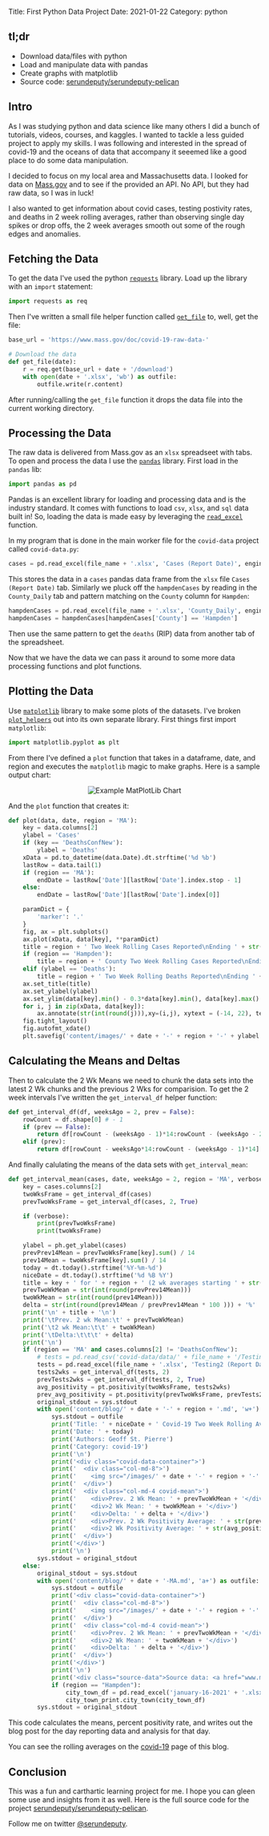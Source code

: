 Title: First Python Data Project
Date: 2021-01-22
Category: python

## tl;dr

* Download data/files with python
* Load and manipulate data with pandas
* Create graphs with matplotlib
* Source code: [serundeputy/serundeputy-pelican](https://github.com/serundeputy/serundeputy-pelican/tree/main/covid-data)

## Intro

As I was studying python and data science like many others I did a bunch of tutorials, videos, courses, and kaggles. I wanted to tackle a less guided project to apply my skills. I was following and interested in the spread of covid-19 and the oceans of data that accompany it seeemed like a good place to do some data manipulation.

I decided to focus on my local area and Massachusetts data. I looked for data on [Mass.gov](https://mass.gov) and to see if the provided an API. No API, but they had raw data, so I was in luck!

I also wanted to get information about covid cases, testing postivity rates, and deaths in 2 week rolling averages, rather than observing single day spikes or drop offs, the 2 week averages smooth out some of the rough edges and anomalies.

## Fetching the Data

To get the data I've used the python [`requests`](https://requests.readthedocs.io/en/master/) library. Load up the library with an `import` statement:

```py
import requests as req
```

Then I've written a small file helper function called [`get_file`](https://github.com/serundeputy/serundeputy-pelican/blob/main/covid-data/modules/file_helpers.py#L11) to, well, get the file:

```py
base_url = 'https://www.mass.gov/doc/covid-19-raw-data-'

# Download the data
def get_file(date):
    r = req.get(base_url + date + '/download')
    with open(date + '.xlsx', 'wb') as outfile:
        outfile.write(r.content)
```

After running/calling the `get_file` function it drops the data file into the current working directory.

## Processing the Data

The raw data is delivered from Mass.gov as an `xlsx` spreadseet with tabs. To open and process the data I use the [`pandas`](https://pandas.pydata.org/docs/) library. First load in the `pandas` lib:

```py
import pandas as pd
```

Pandas is an excellent library for loading and processing data and is the industry standard. It comes with functions to load `csv`, `xlsx`, and `sql` data built in! So, loading the data is made easy by leveraging the [`read_excel`](https://pandas.pydata.org/docs/reference/api/pandas.read_excel.html?highlight=read_excel#pandas.read_excel) function.

In my program that is done in the main worker file for the `covid-data` project called `covid-data.py`:

```py
cases = pd.read_excel(file_name + '.xlsx', 'Cases (Report Date)', engine='openpyxl')
```

This stores the data in a `cases` pandas data frame from the `xlsx` file `Cases (Report Date)` tab. Similarly we pluck off the `hampdenCases` by reading in the `County_Daily` tab and pattern matching on the `County` column for `Hampden`:

```py
hampdenCases = pd.read_excel(file_name + '.xlsx', 'County_Daily', engine='openpyxl')
hampdenCases = hampdenCases[hampdenCases['County'] == 'Hampden']
```

Then use the same pattern to get the `deaths` (RIP) data from another tab of the spreadsheet.

Now that we have the data we can pass it around to some more data processing functions and plot functions.

## Plotting the Data

Use [`matplotlib`](https://matplotlib.org/contents.html) library to make some plots of the datasets. I've broken [`plot_helpers`](https://github.com/serundeputy/serundeputy-pelican/blob/main/covid-data/modules/plot_helpers.py) out into its own separate library. First things first import `matplotlib`:

```py
import matplotlib.pyplot as plt
```

From there I've defined a `plot` function that takes in a dataframe, date, and region and executes the `matplotlib` magic to make graphs. Here is a sample output chart:

<div style="text-align: center;">
  <img
    src="/images/january-05-2021-MA-Cases-plot.png"
    alt="Example MatPlotLib Chart">
    <br>
</div>

And the `plot` function that creates it:

```py
def plot(data, date, region = 'MA'):
    key = data.columns[2]
    ylabel = 'Cases'
    if (key == 'DeathsConfNew'):
        ylabel = 'Deaths'
    xData = pd.to_datetime(data.Date).dt.strftime('%d %b')
    lastRow = data.tail(1)
    if (region == 'MA'):
        endDate = lastRow['Date'][lastRow['Date'].index.stop - 1]
    else:
        endDate = lastRow['Date'][lastRow['Date'].index[0]]

    paramDict = {
        'marker': '.'
    }
    fig, ax = plt.subplots()
    ax.plot(xData, data[key], **paramDict)
    title = region + ' Two Week Rolling Cases Reported\nEnding ' + str(endDate)
    if (region == 'Hampden'):
        title = region + ' County Two Week Rolling Cases Reported\nEnding ' + str(endDate)
    elif (ylabel == 'Deaths'):
        title = region + ' Two Week Rolling Deaths Reported\nEnding ' + str(endDate)
    ax.set_title(title)
    ax.set_ylabel(ylabel)
    ax.set_ylim(data[key].min() - 0.3*data[key].min(), data[key].max() + 0.3*data[key].max())
    for i, j in zip(xData, data[key]):
        ax.annotate(str(int(round(j))),xy=(i,j), xytext = (-14, 22), textcoords = 'offset points')
    fig.tight_layout()
    fig.autofmt_xdate()
    plt.savefig('content/images/' + date + '-' + region + '-' + ylabel + '-plot.png')
```


## Calculating the Means and Deltas

Then to calculate the 2 Wk Means we need to chunk the data sets into the latest 2 Wk chunks and the previous 2 Wks for comparision. To get the 2 week intervals I've written the `get_interval_df` helper function:

```py
def get_interval_df(df, weeksAgo = 2, prev = False):
    rowCount = df.shape[0] # - 1
    if (prev == False):
        return df[rowCount - (weeksAgo - 1)*14:rowCount - (weeksAgo - 2)*14]
    elif (prev):
        return df[rowCount - weeksAgo*14:rowCount - (weeksAgo - 1)*14]
```

And finally calulating the means of the data sets with `get_interval_mean`:

```py
def get_interval_mean(cases, date, weeksAgo = 2, region = 'MA', verbose = False):
    key = cases.columns[2]
    twoWksFrame = get_interval_df(cases)
    prevTwoWksFrame = get_interval_df(cases, 2, True)

    if (verbose):
        print(prevTwoWksFrame)
        print(twoWksFrame)

    ylabel = ph.get_ylabel(cases)
    prevPrev14Mean = prevTwoWksFrame[key].sum() / 14
    prev14Mean = twoWksFrame[key].sum() / 14
    today = dt.today().strftime('%Y-%m-%d')
    niceDate = dt.today().strftime('%d %B %Y')
    title = key + ' for ' + region + ' (2 wk averages starting ' + str(weeksAgo) + ' weeks ago)'
    prevTwoWkMean = str(int(round(prevPrev14Mean)))
    twoWkMean = str(int(round(prev14Mean)))
    delta = str(int(round(prev14Mean / prevPrev14Mean * 100 ))) + '%'
    print('\n' + title + '\n')
    print('\tPrev. 2 wk Mean:\t' + prevTwoWkMean)
    print('\t2 wk Mean:\t\t' + twoWkMean)
    print('\tDelta:\t\t\t' + delta)
    print('\n')
    if (region == 'MA' and cases.columns[2] != 'DeathsConfNew'):
        # tests = pd.read_csv('covid-data/data/' + file_name + '/Testing2.csv')
        tests = pd.read_excel(file_name + '.xlsx', 'Testing2 (Report Date)', engine='openpyxl')
        tests2wks = get_interval_df(tests, 2)
        prevTests2wks = get_interval_df(tests, 2, True)
        avg_positivity = pt.positivity(twoWksFrame, tests2wks)
        prev_avg_positivity = pt.positivity(prevTwoWksFrame, prevTests2wks)
        original_stdout = sys.stdout
        with open('content/blog/' + date + '-' + region + '.md', 'w+') as outfile:
            sys.stdout = outfile
            print('Title: ' + niceDate + ' Covid-19 Two Week Rolling Average')
            print('Date: ' + today)
            print('Authors: Geoff St. Pierre')
            print('Category: covid-19')
            print('\n')
            print('<div class="covid-data-container">')
            print('  <div class="col-md-8">')
            print('    <img src="/images/' + date + '-' + region + '-' + ylabel + '-plot.png" width="100%">')
            print('  </div>')
            print('  <div class="col-md-4 covid-mean">')
            print('    <div>Prev. 2 Wk Mean: ' + prevTwoWkMean + '</div>')
            print('    <div>2 Wk Mean: ' + twoWkMean + '</div>')
            print('    <div>Delta: ' + delta + '</div>')
            print('    <div>Prev. 2 Wk Positivity Average: ' + str(prev_avg_positivity) + '%</div>')
            print('    <div>2 Wk Positivity Average: ' + str(avg_positivity) + '%</div>')
            print('  </div>')
            print('</div>')
            print('\n')
        sys.stdout = original_stdout
    else:
        original_stdout = sys.stdout
        with open('content/blog/' + date + '-MA.md', 'a+') as outfile:
            sys.stdout = outfile
            print('<div class="covid-data-container">')
            print('  <div class="col-md-8">')
            print('    <img src="/images/' + date + '-' + region + '-' + ylabel + '-plot.png" width="100%">')
            print('  </div>')
            print('  <div class="col-md-4 covid-mean">')
            print('    <div>Prev. 2 Wk Mean: ' + prevTwoWkMean + '</div>')
            print('    <div>2 Wk Mean: ' + twoWkMean + '</div>')
            print('    <div>Delta: ' + delta + '</div>')
            print('  </div>')
            print('</div>')
            print('\n')
            print('<div class="source-data">Source data: <a href="www.mass.gov/info-details/covid-19-response-reporting">Mass.gov</a></div>')
            if (region == "Hampden"):
                city_town_df = pd.read_excel('january-16-2021' + '.xlsx', 'Weekly_City_Town', engine = 'openpyxl')
                city_town_print.city_town(city_town_df)
        sys.stdout = original_stdout
```

This code calculates the means, percent positivity rate, and writes out the blog post for the day reporting data and analysis for that day.

You can see the rolling averages on the [covid-19](/category/covid-19.html) page of this blog.

## Conclusion

This was a fun and carthartic learning project for me. I hope you can gleen some use and insights from it as well. Here is the full source code for the project [serundeputy/serundeputy-pelican](https://github.com/serundeputy/serundeputy-pelican/tree/main/covid-data).

Follow me on twitter [@serundeputy](https://twitter.com/serundeputy).
